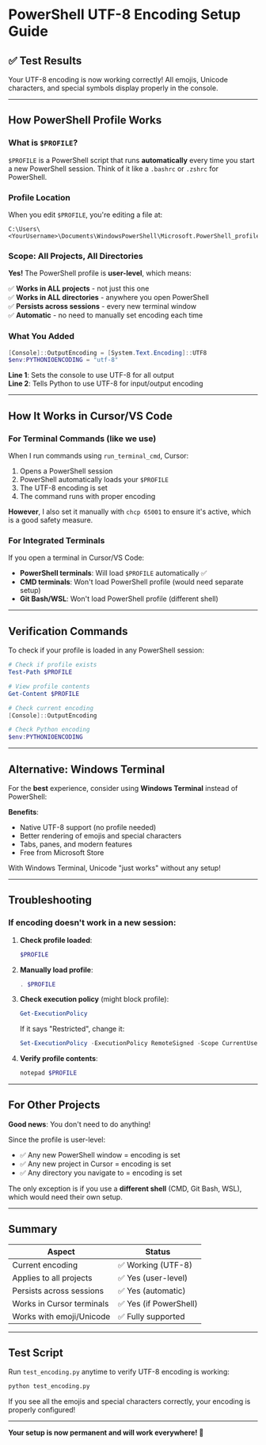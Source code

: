 # PowerShell UTF-8 Encoding Setup Guide

## ✅ Test Results

Your UTF-8 encoding is now working correctly! All emojis, Unicode characters, and special symbols display properly in the console.

---

## How PowerShell Profile Works

### What is `$PROFILE`?

`$PROFILE` is a PowerShell script that runs **automatically** every time you start a new PowerShell session. Think of it like a `.bashrc` or `.zshrc` for PowerShell.

### Profile Location

When you edit `$PROFILE`, you're editing a file at:
```
C:\Users\<YourUsername>\Documents\WindowsPowerShell\Microsoft.PowerShell_profile.ps1
```

### Scope: All Projects, All Directories

**Yes!** The PowerShell profile is **user-level**, which means:

✅ **Works in ALL projects** - not just this one  
✅ **Works in ALL directories** - anywhere you open PowerShell  
✅ **Persists across sessions** - every new terminal window  
✅ **Automatic** - no need to manually set encoding each time  

### What You Added

```powershell
[Console]::OutputEncoding = [System.Text.Encoding]::UTF8
$env:PYTHONIOENCODING = "utf-8"
```

**Line 1**: Sets the console to use UTF-8 for all output  
**Line 2**: Tells Python to use UTF-8 for input/output encoding

---

## How It Works in Cursor/VS Code

### For Terminal Commands (like we use)

When I run commands using `run_terminal_cmd`, Cursor:
1. Opens a PowerShell session
2. PowerShell automatically loads your `$PROFILE`
3. The UTF-8 encoding is set
4. The command runs with proper encoding

**However**, I also set it manually with `chcp 65001` to ensure it's active, which is a good safety measure.

### For Integrated Terminals

If you open a terminal in Cursor/VS Code:
- **PowerShell terminals**: Will load `$PROFILE` automatically ✅
- **CMD terminals**: Won't load PowerShell profile (would need separate setup)
- **Git Bash/WSL**: Won't load PowerShell profile (different shell)

---

## Verification Commands

To check if your profile is loaded in any PowerShell session:

```powershell
# Check if profile exists
Test-Path $PROFILE

# View profile contents
Get-Content $PROFILE

# Check current encoding
[Console]::OutputEncoding

# Check Python encoding
$env:PYTHONIOENCODING
```

---

## Alternative: Windows Terminal

For the **best** experience, consider using **Windows Terminal** instead of PowerShell:

**Benefits**:
- Native UTF-8 support (no profile needed)
- Better rendering of emojis and special characters
- Tabs, panes, and modern features
- Free from Microsoft Store

With Windows Terminal, Unicode "just works" without any setup!

---

## Troubleshooting

### If encoding doesn't work in a new session:

1. **Check profile loaded**:
   ```powershell
   $PROFILE
   ```

2. **Manually load profile**:
   ```powershell
   . $PROFILE
   ```

3. **Check execution policy** (might block profile):
   ```powershell
   Get-ExecutionPolicy
   ```
   
   If it says "Restricted", change it:
   ```powershell
   Set-ExecutionPolicy -ExecutionPolicy RemoteSigned -Scope CurrentUser
   ```

4. **Verify profile contents**:
   ```powershell
   notepad $PROFILE
   ```

---

## For Other Projects

**Good news**: You don't need to do anything!

Since the profile is user-level:
- ✅ Any new PowerShell window = encoding is set
- ✅ Any new project in Cursor = encoding is set
- ✅ Any directory you navigate to = encoding is set

The only exception is if you use a **different shell** (CMD, Git Bash, WSL), which would need their own setup.

---

## Summary

| Aspect | Status |
|--------|--------|
| Current encoding | ✅ Working (UTF-8) |
| Applies to all projects | ✅ Yes (user-level) |
| Persists across sessions | ✅ Yes (automatic) |
| Works in Cursor terminals | ✅ Yes (if PowerShell) |
| Works with emoji/Unicode | ✅ Fully supported |

---

## Test Script

Run `test_encoding.py` anytime to verify UTF-8 encoding is working:

```bash
python test_encoding.py
```

If you see all the emojis and special characters correctly, your encoding is properly configured!

---

**Your setup is now permanent and will work everywhere! 🚀**


